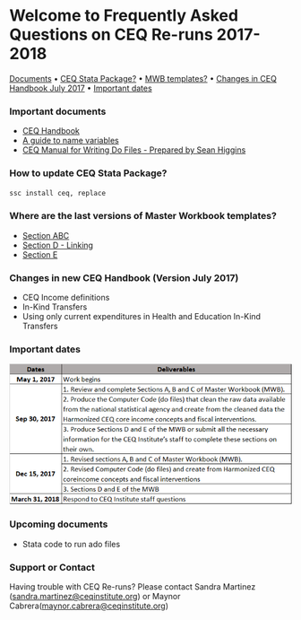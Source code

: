 # Welcome to Frequently Asked Questions on CEQ Re-runs 2017-2018

[Documents](#Important) •  [CEQ Stata Package?](#How) •  [MWB templates?](#Where) •  [Changes in CEQ Handbook July 2017](#Changes) •  [Important dates](#dates)

### <a name="Important"></a> Important documents 
- [CEQ Handbook](http://www.commitmentoequity.org/publications-ceq-handbook/)
- [A guide to name variables](guide_3Jul_2017.pdf)
- [CEQ Manual for Writing Do Files - Prepared by Sean Higgins](CEQ_Manual.pdf) 

### <a name="How"></a> How to update CEQ Stata Package? 
```markdown
ssc install ceq, replace
```

### <a name="Where"></a> Where are the last versions of Master Workbook templates? 
- [Section ABC](https://goo.gl/AFWhsM)
- [Section D - Linking](https://goo.gl/2rwXgB)
- [Section E](https://www.dropbox.com/sh/ph6e59z84dba08g/AAAcrHBO8Ouox3Q5UxchWDUqa?dl=0)

### <a name="Changes"></a> Changes in new CEQ Handbook (Version July 2017)
- CEQ Income definitions
- In-Kind Transfers
- Using only current expenditures in Health and Education In-Kind Transfers

### <a name="dates"></a> Important dates
![Dates](Imagen1.png)

### Upcoming documents
- Stata code to run ado files


### Support or Contact

Having trouble with CEQ Re-runs? Please contact Sandra Martinez (sandra.martinez@ceqinstitute.org) or Maynor Cabrera(maynor.cabrera@ceqinstitute.org)
